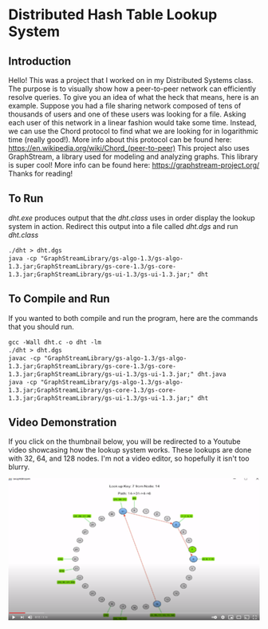 # Distributed Hash Table Lookup System
## Introduction
Hello!
This was a project that I worked on in my Distributed Systems class. The purpose is to visually show how a 
peer-to-peer network can efficiently resolve queries. To give you an idea of what the heck that means, here is an 
example. Suppose you had a file sharing network composed of tens of thousands of users and one of these users was 
looking for a file. Asking each user of this network in a linear fashion would take some time. Instead, we can use the
Chord protocol to find what we are looking for in logarithmic time (really good!). More info about this protocol can be
found here: https://en.wikipedia.org/wiki/Chord_(peer-to-peer) This project also uses GraphStream, a library used for 
modeling and analyzing graphs. This library is super cool! More info can be found here: https://graphstream-project.org/
Thanks for reading!
## To Run
*dht.exe* produces output that the *dht.class* uses in order display the lookup system in action. Redirect this output
into a file called *dht.dgs* and run *dht.class*

    ./dht > dht.dgs
    java -cp "GraphStreamLibrary/gs-algo-1.3/gs-algo-1.3.jar;GraphStreamLibrary/gs-core-1.3/gs-core-1.3.jar;GraphStreamLibrary/gs-ui-1.3/gs-ui-1.3.jar;" dht
## To Compile and Run
If you wanted to both compile and run the program, here are the commands that you should run.

    gcc -Wall dht.c -o dht -lm
    ./dht > dht.dgs
    javac -cp "GraphStreamLibrary/gs-algo-1.3/gs-algo-1.3.jar;GraphStreamLibrary/gs-core-1.3/gs-core-1.3.jar;GraphStreamLibrary/gs-ui-1.3/gs-ui-1.3.jar;" dht.java
    java -cp "GraphStreamLibrary/gs-algo-1.3/gs-algo-1.3.jar;GraphStreamLibrary/gs-core-1.3/gs-core-1.3.jar;GraphStreamLibrary/gs-ui-1.3/gs-ui-1.3.jar;" dht
## Video Demonstration
If you click on the thumbnail below, you will be redirected to a Youtube video showcasing how the lookup system works.
These lookups are done with 32, 64, and 128 nodes. I'm not a video editor, so hopefully it isn't too blurry.

[![Thumbnail](READMEImage/Thumbnail.PNG)](https://youtu.be/s5xbywJmUX4 "Thumbnail")